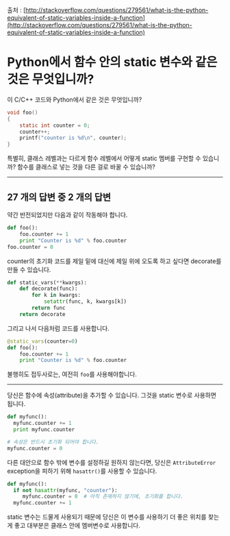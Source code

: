 출처 : [http://stackoverflow.com/questions/279561/what-is-the-python-equivalent-of-static-variables-inside-a-function](http://stackoverflow.com/questions/279561/what-is-the-python-equivalent-of-static-variables-inside-a-function)

# Python에서 함수 안의 static 변수와 같은 것은 무엇입니까?

이 C/C++ 코드와 Python에서 같은 것은 무엇입니까?

```c
void foo()
{
    static int counter = 0;
    counter++;
    printf("counter is %d\n", counter);
}
```

특별히, 클래스 레벨과는 다르게 함수 레벨에서 어떻게 static 멤버를 구현할 수 있습니까? 함수를 클래스로 넣는 것을 다른 걸로 바꿀 수 있습니까?

---

## 27 개의 답변 중 2 개의 답변

약간 반전되었지만 다음과 같이 작동해야 합니다.

```python
def foo():
    foo.counter += 1
    print "Counter is %d" % foo.counter
foo.counter = 0
```

counter의 초기화 코드를 제일 밑에 대신에 제일 위에 오도록 하고 싶다면 decorate를 만들 수 있습니다.

```python
def static_vars(**kwargs):
    def decorate(func):
        for k in kwargs:
            setattr(func, k, kwargs[k])
        return func
    return decorate
```

그리고 나서 다음처럼 코드를 사용합니다.

```python
@static_vars(counter=0)
def foo():
    foo.counter += 1
    print "Counter is %d" % foo.counter
```

불행히도 접두사로는, 여전히 `foo`를 사용해야합니다. 

---

당신은 함수에 속성(attribute)을 추가할 수 있습니다. 그것을 static 변수로 사용하면 됩니다.

```python
def myfunc():
  myfunc.counter += 1
  print myfunc.counter

# 속성은 반드시 초기화 되어야 합니다.
myfunc.counter = 0
```

다른 대안으로 함수 밖에 변수를 설정하길 원하지 않는다면, 당신은 `AttributeError` exception을 피하기 위해 `hasattr()`를 사용할 수 있습니다.

```python
def myfunc():
  if not hasattr(myfunc, "counter"):
     myfunc.counter = 0  # 아직 존재하지 않기에, 초기화를 합니다.
  myfunc.counter += 1
```

static 변수는 드물게 사용되기 때문에 당신은 이 변수를 사용하기 더 좋은 위치를 찾는게 좋고 대부분은 클래스 안에 멤버변수로 사용합니다.
